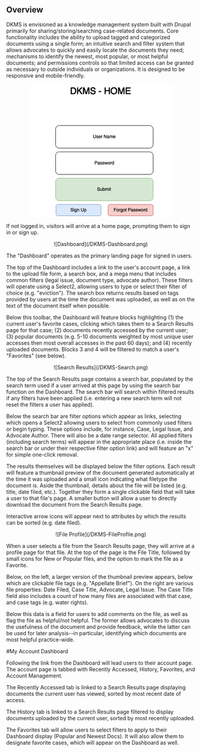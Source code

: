 <p align=center><h2>Overview</h2></p>

DKMS is envisioned as a knowledge management system built with Drupal primarily for sharing/storing/searching case-related documents. Core functionality includes the ability to upload tagged and categorized documents using a single form; an intuitive search and filter system that allows advocates to quickly and easily locate the documents they need; mechanisms to identify the newest, most popular, or most helpful documents; and permissions controls so that limited access can be granted as necessary to outside individuals or organizations. It is designed to be responsive and mobile-friendly.


<p align = center><img src=/DKMS-Home.png></p>

If not logged in, visitors will arrive at a home page, prompting them to sign in or sign up.


<center>![Dashboard](/DKMS-Dashboard.png)</center>

The "Dashboard" operates as the primary landing page for signed in users.

The top of the Dashboard includes a link to the user's account page, a link to the upload file form, a search box, and a mega menu that includes common filters (legal issue, document type, advocate author). These filters will operate using a Select2, allowing users to type or select their filter of choice (e.g. "eviction"). The search box returns results based on tags provided by users at the time the document was uploaded, as well as on the text of the document itself when possible.

Below this toolbar, the Dashboard will feature blocks highlighting (1) the current user's favorite cases, clicking which takes them to a Search Results page for that case; (2) documents recently accessed by the current user; (3) popular documents (e.g. 5-10 documents weighted by most unique user accesses then most overall accesses in the past 60 days); and (4) recently uploaded documents. Blocks 3 and 4 will be filtered to match a user's "Favorites" (see below).


<center>![Search Results](/DKMS-Search.png)</center>

The top of the Search Results page contains a search bar, populated by the search term used if a user arrived at this page by using the search bar function on the Dashboard. The search bar will search within filtered results if any filters have been applied (i.e. entering a new search term will not reset the filters a user has applied).

Below the search bar are filter options which appear as links, selecting which opens a Select2 allowing users to select from commonly used filters or begin typing. These options include, for instance, Case, Legal Issue, and Advocate Author. There will also be a date range selector. All applied filters (including search terms) will appear in the appropriate place (i.e. inside the search bar or under their respective filter option link) and will feature an "x" for simple one-click removal.

The results themselves will be displayed below the filter options. Each result will feature a thumbnail preview of the document generated automatically at the time it was uploaded and a small icon indicating what filetype the document is. Aside the thumbnail, details about the file will be listed (e.g. title, date filed, etc.). Together they form a single clickable field that will take a user to that file's page. A smaller button will allow a user to directly download the document from the Search Results page.

Interactive arrow icons will appear next to attributes by which the results can be sorted (e.g. date filed).


<center>![File Profile](/DKMS-FileProfile.png)</center>

When a user selects a file from the Search Results page, they will arrive at a profile page for that file. At the top of the page is the File Title, followed by small icons for New or Popular files, and the option to mark the file as a Favorite.

Below, on the left, a larger version of the thumbnail preview appears, below which are clickable file tags (e.g. "Appellate Brief"). On the right are various file properties: Date Filed, Case Title, Advocate, Legal Issue. The Case Title field also includes a count of how many files are associated with that case, and case tags (e.g. water rights).

Below this data is a field for users to add comments on the file, as well as flag the file as helpful/not helpful. The former allows advocates to discuss the usefulness of the document and provide feedback, while the latter can be used for later analysis--in particular, identifying which documents are most helpful practice-wide.


#My Account Dashboard

Following the link from the Dashboard will lead users to their account page. The account page is tabbed with Recently Accessed, History, Favorites, and Account Management.

The Recently Accessed tab is linked to a Search Results page displaying documents the current user has viewed, sorted by most recent date of access.

The History tab is linked to a Search Results page filtered to display documents uploaded by the current user, sorted by most recently uploaded.

The Favorites tab will allow users to select filters to apply to their Dashboard display (Popular and Newest Docs). It will also allow them to designate favorite cases, which will appear on the Dashboard as well.
